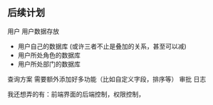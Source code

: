 ## 后续计划

用户
用户数据存放
* 用户自己的数据库 (或许三者不止是叠加的关系，甚至可以减)
* 用户所处角色的数据库
* 用户所处部门的数据库

查询方案 需要额外添加好多功能（比如自定义字段，排序等）
审批
日志

我还想弄的有：前端界面的后端控制，权限控制，
